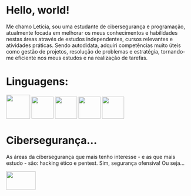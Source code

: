 # Hello, world!

Me chamo Letícia, sou uma estudante de cibersegurança e programação, atualmente focada em melhorar os meus conhecimentos e habilidades nestas áreas através de estudos independentes, cursos relevantes e atividades práticas. Sendo autodidata, adquiri competências muito úteis como gestão de projetos, resolução de problemas e estratégia, tornando-me eficiente nos meus estudos e na realização de tarefas.

# Linguagens:

<img loading="lazy" src="https://cdn.jsdelivr.net/gh/devicons/devicon@latest/icons/python/python-original.svg" width="65" height="65"/>  <img loading="lazy" src="https://cdn.jsdelivr.net/gh/devicons/devicon@latest/icons/csharp/csharp-original.svg" width="60" height="60"/>  <img loading="lazy" src="https://cdn.jsdelivr.net/gh/devicons/devicon@latest/icons/html5/html5-plain-wordmark.svg" width="60" height="60"/>  <img loading="lazy" src="https://cdn.jsdelivr.net/gh/devicons/devicon@latest/icons/css3/css3-plain-wordmark.svg" width="60" height="60"/>  <img loading="lazy" src="https://cdn.jsdelivr.net/gh/devicons/devicon@latest/icons/javascript/javascript-original.svg" width="60" height="60"/>

# Cibersegurança...

As áreas da cibersegurança que mais tenho interesse - e as que mais estudo - são: hacking ético e pentest. Sim, segurança ofensiva! Ou seja...

<img src="https://github.com/LeRodrigues2005/LeRodrigues2005/assets/97632543/48244359-616f-41f8-9fee-bc04cf7a8b98" width="80" height="50">
